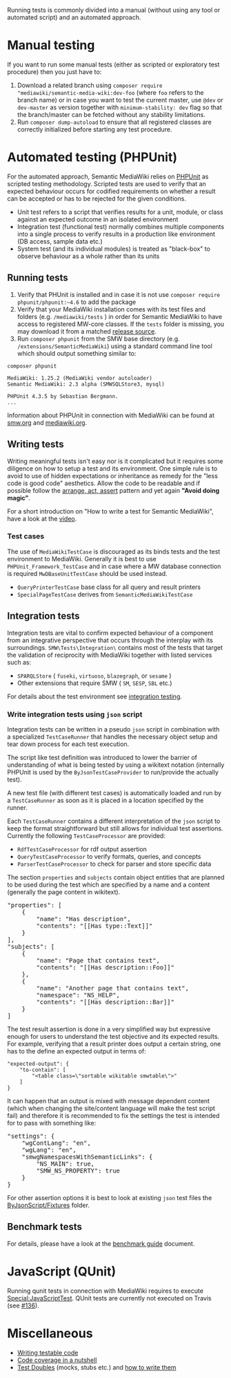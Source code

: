 Running tests is commonly divided into a manual (without using any tool or automated script) and an automated approach.

# Manual testing

If you want to run some manual tests (either as scripted or exploratory test procedure) then you just have to:

1. Download a related branch using `composer require "mediawiki/semantic-media-wiki:dev-foo` (where `foo` refers to the branch name) or in case you want to test the current master, use `@dev` or `dev-master` as version together with `minimum-stability: dev` flag so that the branch/master can be fetched without any stability limitations.
2. Run `composer dump-autoload` to ensure that all registered classes are correctly initialized before starting any test procedure.

# Automated testing (PHPUnit)

For the automated approach, Semantic MediaWiki relies on [PHPUnit][phpunit] as scripted testing methodology. Scripted tests are used to verify that an expected behaviour occurs for codified requirements on whether a result can be accepted or has to be rejected for the given conditions.

- Unit test refers to a script that verifies results for a unit, module, or class against an expected outcome in an isolated environment
- Integration test (functional test) normally combines multiple components into a single process to verify results in a production like environment (DB access, sample data etc.)
- System test (and its individual modules) is treated as "black-box" to observe behaviour as a whole rather than its units

## Running tests

1. Verify that PHUnit is installed and in case it is not use `composer require phpunit/phpunit:~4.6` to add the package
2. Verify that your MediaWiki installation comes with its test files and folders (e.g. `/mediawiki/tests` ) in order for Semantic MediaWiki to have access to registered MW-core classes. If the `tests` folder is missing, you may download it from a matched [release source](https://github.com/wikimedia/mediawiki/releases).
3. Run `composer phpunit` from the SMW base directory (e.g. `/extensions/SemanticMediaWiki`) using a standard command line tool which should output something similar to:

```
composer phpunit

MediaWiki: 1.25.2 (MediaWiki vendor autoloader)
Semantic MediaWiki: 2.3 alpha (SMWSQLStore3, mysql)

PHPUnit 4.3.5 by Sebastian Bergmann.
...
```

Information about PHPUnit in connection with MediaWiki can be found at [smw.org][smw] and [mediawiki.org][mw-phpunit-testing].

## Writing tests

Writing meaningful tests isn't easy nor is it complicated but it requires some diligence on how to setup a test and its environment. One simple rule is to avoid to use of hidden expectations or inheritance as remedy for the "less code is good code" aesthetics. Allow the code to be readable and if possible follow the [arrange, act, assert][aaa] pattern and yet again __"Avoid doing magic"__.

For a short introduction on "How to write a test for Semantic MediaWiki", have a look at the [video](https://www.youtube.com/watch?v=v6JRfk5ZmsI).

### Test cases

The use of `MediaWikiTestCase` is discouraged as its binds tests and the test environment to MediaWiki. Generally it is best to use `PHPUnit_Framework_TestCase` and in case where a MW database connection is required `MwDBaseUnitTestCase` should be used instead.

* `QueryPrinterTestCase` base class for all query and result printers
* `SpecialPageTestCase` derives from `SemanticMediaWikiTestCase`

## Integration tests

Integration tests are vital to confirm expected behaviour of a component from an integrative perspective that occurs through the interplay with its surroundings. `SMW\Tests\Integration\` contains most of the tests that target the validation of reciprocity with MediaWiki together with listed services such as:

- `SPARQLStore` ( `fuseki`, `virtuoso`, `blazegraph`, or `sesame` )
- Other extensions that require SMW ( `SM`, `SESP`, `SBL` etc.)

For details about the test environment see [integration testing](../includes/build/travis/README.md).

### Write integration tests using `json` script

Integration tests can be written in a pseudo `json` script in combination with a specialized `TestCaseRunner` that handles the necessary object setup and tear down process for each test execution.

The script like test definition was introduced to lower the barrier of understanding of what is being tested by using a wikitext notation (internally PHPUnit is used by the `ByJsonTestCaseProvider` to run/provide the actually test).

A new test file (with different test cases) is automatically loaded and run by a `TestCaseRunner` as soon as it is placed in a location specified by the runner.

Each `TestCaseRunner` contains a different interpretation of the `json` script to keep the format straightforward but still allows for individual test assertions. Currently the following `TestCaseProcessor` are provided:

- `RdfTestCaseProcessor` for rdf output assertion
- `QueryTestCaseProcessor` to verify formats, queries, and concepts
- `ParserTestCaseProcessor` to check for parser and store specific data

The section `properties` and `subjects` contain object entities that are planned to be used during the test which are specified by a name and a content (generally the page content in wikitext).

<pre>
"properties": [
	{
		"name": "Has description",
		"contents": "[[Has type::Text]]"
	}
],
"subjects": [
	{
		"name": "Page that contains text",
		"contents": "[[Has description::Foo]]"
	},
	{
		"name": "Another page that contains text",
		"namespace": "NS_HELP",
		"contents": "[[Has description::Bar]]"
	}
]
</pre>

The test result assertion is done in a very simplified way but expressive enough for users to understand the test objective and its expected results. For example, verifying that a result printer does output a certain string, one has to the define an expected output in terms of:

```
"expected-output": {
	"to-contain": [
		"<table class=\"sortable wikitable smwtable\">"
	]
}
```

It can happen that an output is mixed with message dependent content (which when changing the site/content language will make the test script fail) and therefore it is recommended to fix the settings the test is intended for to pass with something like:

<pre>
"settings": {
	"wgContLang": "en",
	"wgLang": "en",
	"smwgNamespacesWithSemanticLinks": {
		"NS_MAIN": true,
		"SMW_NS_PROPERTY": true
	}
}
</pre>

For other assertion options it is best to look at existing `json` test files the [ByJsonScript/Fixtures](https://github.com/SemanticMediaWiki/SemanticMediaWiki/tree/master/tests/phpunit/Integration/ByJsonScript/Fixtures) folder.

## Benchmark tests

For details, please have a look at the [benchmark guide](phpunit/Benchmark/README.md) document.

# JavaScript (QUnit)

Running qunit tests in connection with MediaWiki requires to execute [Special:JavaScriptTest][mw-qunit-testing]. QUnit tests are currently not executed on Travis (see [#136][issue-136]).

# Miscellaneous
* [Writing testable code](https://semantic-mediawiki.org/wiki/Help:Writing_testable_code)
* [Code coverage in a nutshell](https://semantic-mediawiki.org/wiki/Help:Code_coverage_in_a_nutshell)
* [Test Doubles](http://www.martinfowler.com/bliki/TestDouble.html) (mocks, stubs etc.) and [how to write them](http://phpunit.de/manual/4.1/en/test-doubles.html)

[phpunit]: http://phpunit.de/manual/4.1/en/index.html
[smw]: https://www.semantic-mediawiki.org/wiki/PHPUnit_tests
[mw-phpunit-testing]: https://www.mediawiki.org/wiki/Manual:PHP_unit_testing
[mw-qunit-testing]: https://www.mediawiki.org/wiki/Manual:JavaScript_unit_testing
[issue-136]: https://github.com/SemanticMediaWiki/SemanticMediaWiki/pull/136
[phpunit-fixtures]: http://phpunit.de/manual/current/en/fixtures.html
[aaa]: http://c2.com/cgi/wiki?ArrangeActAssert
